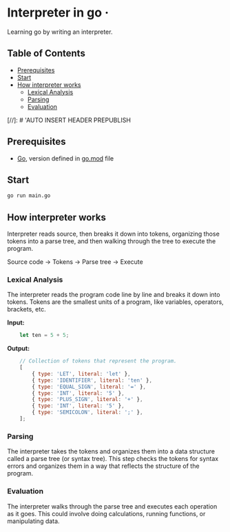 # Interpreter in go &middot;

Learning go by writing an interpreter.

## Table of Contents

- [Prerequisites](#prerequisites)
- [Start](#start)
- [How interpreter works](#how-interpreter-works)
  - [Lexical Analysis](#lexical-analysis)
  - [Parsing](#parsing)
  - [Evaluation](#evaluation)

[//]: # 'AUTO INSERT HEADER PREPUBLISH

## Prerequisites

- [Go](https://golang.org/doc/install), version defined in [go.mod](go.mod) file

## Start

```sh
go run main.go
```

## How interpreter works

 Interpreter reads source, then breaks it down into tokens, organizing those
 tokens into a parse tree, and then walking through the tree to execute the
 program.

Source code -> Tokens -> Parse tree -> Execute

### Lexical Analysis

The interpreter reads the program code line by line and breaks it down into
tokens.
Tokens are the smallest units of a program, like variables, operators, brackets,
etc.

**Input:**

```js
    let ten = 5 + 5;
```

**Output:**

```js
    // Collection of tokens that represent the program.
    [
        { type: 'LET', literal: 'let' },
        { type: 'IDENTIFIER', literal: 'ten' },
        { type: 'EQUAL_SIGN', literal: '=' },
        { type: 'INT', literal: '5' },
        { type: 'PLUS_SIGN', literal: '+' },
        { type: 'INT', literal: '5' },
        { type: 'SEMICOLON', literal: ';' },
    ];
```

### Parsing

The interpreter takes the tokens and organizes them into a data structure called
a parse tree (or syntax tree). This step checks the tokens for syntax errors and
organizes them in a way that reflects the structure of the program.

### Evaluation

The interpreter walks through the parse tree and executes each operation as it
goes. This could involve doing calculations, running functions, or manipulating
data.
